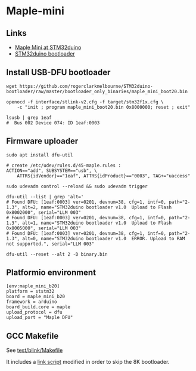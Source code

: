 
# Maple-mini

## Links

- [Maple Mini at STM32duino](http://wiki.stm32duino.com/index.php?title=Maple_Mini)
- [STM32duino bootloader](https://github.com/rogerclarkmelbourne/STM32duino-bootloader)

## Install USB-DFU bootloader

    wget https://github.com/rogerclarkmelbourne/STM32duino-bootloader/raw/master/bootloader_only_binaries/maple_mini_boot20.bin

    openocd -f interface/stlink-v2.cfg -f target/stm32f1x.cfg \
        -c "init ; program maple_mini_boot20.bin 0x8000000; reset ; exit"

    lsusb | grep 1eaf
    #  Bus 002 Device 074: ID 1eaf:0003  

## Firmware uploader

    sudo apt install dfu-util

    # create /etc/udev/rules.d/45-maple.rules : 
    ACTION=="add", SUBSYSTEM=="usb", \
        ATTRS{idVendor}=="1eaf", ATTRS{idProduct}=="0003", TAG+="uaccess"

    sudo udevadm control --reload && sudo udevadm trigger

    dfu-util --list | grep 'alt='
    # Found DFU: [1eaf:0003] ver=0201, devnum=38, cfg=1, intf=0, path="2-1.3", alt=2, name="STM32duino bootloader v1.0  Upload to Flash 0x8002000", serial="LLM 003"
    # Found DFU: [1eaf:0003] ver=0201, devnum=38, cfg=1, intf=0, path="2-1.3", alt=1, name="STM32duino bootloader v1.0  Upload to Flash 0x8005000", serial="LLM 003"
    # Found DFU: [1eaf:0003] ver=0201, devnum=38, cfg=1, intf=0, path="2-1.3", alt=0, name="STM32duino bootloader v1.0  ERROR. Upload to RAM not supported.", serial="LLM 003"

    dfu-util --reset --alt 2 -D binary.bin

## Platformio environment

    [env:maple_mini_b20]
    platform = ststm32
    board = maple_mini_b20
    framework = arduino
    board_build.core = maple
    upload_protocol = dfu
    upload_port = "Maple DFU"

## GCC Makefile

See [test/blink/Makefile](test/blink/Makefile)

It includes a [link script](test/blink/ld/stm32f103c8t6-dfu.ld) modified in order to skip the 8K bootloader.


